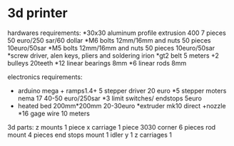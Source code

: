 # 3d printer
hardwares requirements:
*30x30 aluminum profile extrusion 400 7 pieces 50 euro/250 sar/60 dollar
*M6 bolts 12mm/16mm and nuts 50 pieces 10euro/50sar
*M5 bolts 12mm/16mm and nuts 50 pieces 10euro/50sar
*screw driver, alen keys, pliers and soldering irion 
*gt2 belt 5 meters +2 bulleys 20teeth
*12 linear bearings 8mm
*6 linear rods 8mm

electronics requirements:
* arduino mega + ramps1.4+ 5 stepper driver 20 euro
*5 stepper moters nema 17 40-50 euro/250sar
*3 limit switches/ endstops 5euro
* heated bed 200mm*200mm 20-30euro
*extruder mk10 direct +nozzle
*16 gage wire 10 meters

3d parts:
z mounts 1 piece
x carriage 1 piece
3030 corner 6 pieces
rod mount 4 pieces
end stops mount 1
idler y 1
z carriages 1
